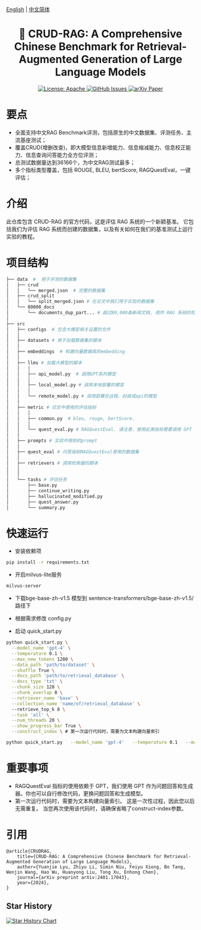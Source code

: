 [English](./README.md) | [中文简体](./README.zh_CN.md)

<h1 align="center">
    📖 CRUD-RAG: A Comprehensive Chinese Benchmark for Retrieval-Augmented Generation of Large Language Models
</h1>
<p align="center">
<a href="https://opensource.org/license/apache-2-0/">
    <img alt="License: Apache" src="https://img.shields.io/badge/License-Apache2.0-green.svg">
</a>
<a href="https://github.com/IAAR-Shanghai/CRUD_RAG/issues">
    <img alt="GitHub Issues" src="https://img.shields.io/github/issues/IAAR-Shanghai/CRUD_RAG?color=red">
</a>
<a href="https://arxiv.org/abs/2401.17043">
    <img alt="arXiv Paper" src="https://img.shields.io/badge/Paper-arXiv-blue.svg">
</a></p>


# 要点
- 全面支持中文RAG Benchmark评测，包括原生的中文数据集、评测任务、主流基座测试；
- 覆盖CRUD(增删改查)，即大模型信息新增能力、信息缩减能力、信息校正能力、信息查询问答能力全方位评测；
- 总测试数据量达到36166个，为中文RAG测试最多；
- 多个指标类型覆盖，包括 ROUGE, BLEU, bertScore, RAGQuestEval，一键评估；


# 介绍
此仓库包含 CRUD-RAG 的官方代码，这是评估 RAG 系统的一个新颖基准。 它包括我们为评估 RAG 系统而创建的数据集，以及有关如何在我们的基准测试上运行实验的教程。

# 项目结构
```bash
├── data  #  用于评测的数据集
│   ├── crud 
│   │   └── merged.json  # 完整的数据集
│   ├── crud_split
│   │   └── split_merged.json # 在论文中我们用于实验的数据集
│   └── 80000_docs
│       └── documents_dup_part... # 超过80,000条新闻文档, 用作 RAG 系统的检索文档库
│ 
├── src 
│   ├── configs  # 包含大模型相关设置的文件
│   │   
│   ├── datasets # 用于加载数据集的脚本
│   │
│   ├── embeddings  # 构建向量数据库的embedding
│   │       
│   ├── llms # 加载大模型的脚本
│   │   │
│   │   ├── api_model.py  # 调用GPT系列模型
│   │   │
│   │   ├── local_model.py # 调用本地部署的模型
│   │   │
│   │   └── remote_model.py # 调用部署在远程，封装成api的模型
│   │
│   ├── metric # 论文中使用的评估指标
│   │   │
│   │   ├── common.py  # bleu, rouge, bertScore.
│   │   │
│   │   └── quest_eval.py # RAGQuestEval. 请注意，使用此类指标需要调用 GPT 等大型语言模型来回答问题，或者自行修改代码并部署问答模型。
│   │
│   ├── prompts # 实验中用到的prompt
│   │ 
│   ├── quest_eval # 问答指标RAGQuestEval使用的数据集
│   │ 
│   ├── retrievers # 调用检索器的脚本
│   │ 
│   │
│   └── tasks # 评估任务
│       ├── base.py
│       ├── continue_writing.py
│       ├── hallucinated_modified.py
│       ├── quest_answer.py
│       └── summary.py
```

# 快速运行
- 安装依赖项
```bash
pip install -r requirements.txt
```

- 开启milvus-lite服务
```bash
milvus-server
```

- 下载bge-base-zh-v1.5 模型到 sentence-transformers/bge-base-zh-v1.5/ 路径下

- 根据需求修改 config.py

- 启动 quick_start.py

```bash
python quick_start.py \
  --model_name 'gpt-4' \
  --temperature 0.1 \
  --max_new_tokens 1280 \
  --data_path 'path/to/dataset' \
  --shuffle True \
  --docs_path 'path/to/retrieval_database' \
  --docs_type 'txt' \
  --chunk_size 128 \
  --chunk_overlap 0 \
  --retriever_name 'base' \
  --collection_name 'name/of/retrieval_database' \ 
  --retrieve_top_k 8 \
  --task 'all' \
  --num_threads 20 \
  --show_progress_bar True \
  --construct_index \ # 第一次运行代码时，需要为文本构建向量索引
```
```bash
python quick_start.py   --model_name 'gpt-4'   --temperature 0.1   --max_new_tokens 1280   --data_path 'data/crud_split/split_merged.json'   --shuffle True   --docs_path 'data/80000_docs'   --docs_type 'txt'  --chunk_size 128   --chunk_overlap 0   --retriever_name 'base'   --collection_name 'docs_80k_chuncksize_128_0'   --retrieve_top_k 8   --task 'all'   --num_threads 20   --show_progress_bar True  --construct_index 
```

# 重要事项
- RAGQuestEval 指标的使用依赖于 GPT，我们使用 GPT 作为问题回答和生成器。你也可以自行修改代码，更换问题回答和生成模型。
- 第一次运行代码时，需要为文本构建向量索引。 这是一次性过程，因此您以后无需重复。 当您再次使用该代码时，请确保省略了construct-index参数。

# 引用
```
@article{CRUDRAG,
    title={CRUD-RAG: A Comprehensive Chinese Benchmark for Retrieval-Augmented Generation of Large Language Models},
    author={Yuanjie Lyu, Zhiyu Li, Simin Niu, Feiyu Xiong, Bo Tang, Wenjin Wang, Hao Wu, Huanyong Liu, Tong Xu, Enhong Chen},
    journal={arXiv preprint arXiv:2401.17043},
    year={2024},
}
```

## Star History

[![Star History Chart](https://api.star-history.com/svg?repos=IAAR-Shanghai/CRUD_RAG&type=Date)](https://star-history.com/#IAAR-Shanghai/CRUD_RAG&Date)


